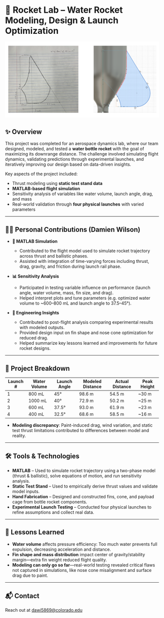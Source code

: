 # 🚀 Rocket Lab – Water Rocket Modeling, Design & Launch Optimization

<p align="center">
  <img src="Screenshot 2025-05-31 001039.png" alt="HappyCam Product Photo" width="850"/>
</p>

## ✨ Overview
This project was completed for an aerospace dynamics lab, where our team designed, modeled, and tested a **water bottle rocket** with the goal of maximizing its downrange distance. The challenge involved simulating flight dynamics, validating predictions through experimental launches, and iteratively improving our design based on data-driven insights.

Key aspects of the project included:
- Thrust modeling using **static test stand data**
- **MATLAB-based flight simulation**
- Sensitivity analysis of variables like water volume, launch angle, drag, and mass
- Real-world validation through **four physical launches** with varied parameters

---

## 👨‍💻 Personal Contributions (Damien Wilson)

- **🚀 MATLAB Simulation**
  - Contributed to the flight model used to simulate rocket trajectory across thrust and ballistic phases.
  - Assisted with integration of time-varying forces including thrust, drag, gravity, and friction during launch rail phase.

- **📊 Sensitivity Analysis**
  - Participated in testing variable influence on performance (launch angle, water volume, mass, fin size, and drag).
  - Helped interpret plots and tune parameters (e.g. optimized water volume to ~600–800 mL and launch angle to 37.5–45°).

- **🧠 Engineering Insights**
  - Contributed to post-flight analysis comparing experimental results with modeled outputs.
  - Provided design input on fin shape and nose cone optimization for reduced drag.
  - Helped summarize key lessons learned and improvements for future rocket designs.

---

## 🧪 Project Breakdown

| Launch # | Water Volume | Launch Angle | Modeled Distance | Actual Distance | Peak Height |
|----------|---------------|---------------|------------------|------------------|-------------|
| 1        | 800 mL        | 45°           | 98.6 m           | 54.5 m           | ~30 m       |
| 2        | 1000 mL       | 40°           | 72.9 m           | 50.2 m           | ~25 m       |
| 3        | 600 mL        | 37.5°         | 93.0 m           | 61.9 m           | ~23 m       |
| 4        | 400 mL        | 32.5°         | 68.6 m           | 58.5 m           | ~16 m       |

- **Modeling discrepancy**: Paint-induced drag, wind variation, and static test thrust limitations contributed to differences between model and reality.

---

## 🛠 Tools & Technologies

- **MATLAB** – Used to simulate rocket trajectory using a two-phase model (thrust & ballistic), solve equations of motion, and run sensitivity analysis.
- **Static Test Stand** – Used to empirically derive thrust values and validate model inputs.
- **Hand Fabrication** – Designed and constructed fins, cone, and payload cage from bottle rocket components.
- **Experimental Launch Testing** – Conducted four physical launches to refine assumptions and collect real data.

---

## 🧠 Lessons Learned

- **Water volume** affects pressure efficiency: Too much water prevents full expulsion, decreasing acceleration and distance.
- **Fin shape and mass distribution** impact center of gravity/stability margin—extra fin weight reduced flight quality.
- **Modeling can only go so far**—real-world testing revealed critical flaws not captured in simulations, like nose cone misalignment and surface drag due to paint.

---

## 📬 Contact
Reach out at dawi5869@colorado.edu
